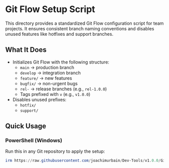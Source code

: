 # Git Flow Setup Script

This directory provides a standardized Git Flow configuration script for team projects. It ensures consistent branch naming conventions and disables unused features like hotfixes and support branches.

## What It Does

- Initializes Git Flow with the following structure:
  - `main` → production branch
  - `develop` → integration branch
  - `feature/` → new features
  - `bugfix/` → non-urgent bugs
  - `rel-` → release branches (e.g., `rel-1.0.0`)
  - Tags prefixed with `v` (e.g., `v1.0.0`)
- Disables unused prefixes:
  - `hotfix/`
  - `support/`

## Quick Usage

### PowerShell (Windows)

Run this in any Git repository to apply the setup:

```powershell
irm https://raw.githubusercontent.com/joachimurbain/Dev-Tools/v1.0.0/Gitflow/setup-gitflow.ps1 | iex
```
